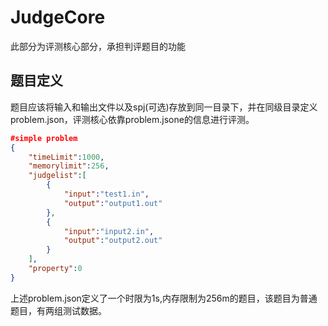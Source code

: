# JudgeCore

此部分为评测核心部分，承担判评题目的功能

## 题目定义

题目应该将输入和输出文件以及spj(可选)存放到同一目录下，并在同级目录定义problem.json，评测核心依靠problem.jsone的信息进行评测。

```json
#simple problem
{
 	"timeLimit":1000,
    "memorylimit":256,
    "judgelist":[
        {
            "input":"test1.in",
            "output":"output1.out"
        },
        {
            "input":"input2.in",
            "output":"output2.out"
        }
    ],
    "property":0
}
```

上述problem.json定义了一个时限为1s,内存限制为256m的题目，该题目为普通题目，有两组测试数据。
